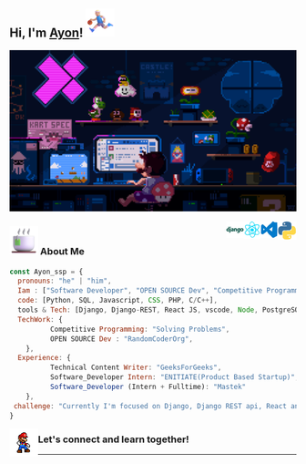 <h2> Hi, I'm <a href='https://bento.me/ayon-ssp' target="_blank">Ayon</a>! <img src="Profile2/run.png" width="50"></h2>

![Cover](Profile2/coverImg.gif)


<img align='right' src="Profile2/python.gif" width="33">
<img align='right' src="Profile2/vs.gif" width="30">
<img align='right' src="Profile2/react.gif" width="30">
<img align='right' src="Profile2/django.png" width="30">



### <img src="Profile2/cofi.png" width="50">  About Me

```javascript
const Ayon_ssp = {
  pronouns: "he" | "him",
  Iam : ["Software Developer", "OPEN SOURCE Dev", "Competitive Programming"],
  code: [Python, SQL, Javascript, CSS, PHP, C/C++],
  tools & Tech: [Django, Django-REST, React JS, vscode, Node, PostgreSQL, Docker, Linux, Git, Flask, HTML, Postman],
  TechWork: {
          Competitive Programming: "Solving Problems",
          OPEN SOURCE Dev : "RandomCoderOrg",
    },
  Experience: {
          Technical Content Writer: "GeeksForGeeks",
          Software_Developer Intern: "ENITIATE(Product Based Startup)",
          Software_Developer (Intern + Fulltime): "Mastek"
    },
 challenge: "Currently I'm focused on Django, Django REST api, React and DSA"
}
```
<img align='left' src="Profile2/dance.gif" width="50">
<h3>Let's connect and learn together!</h3>
<hr>
